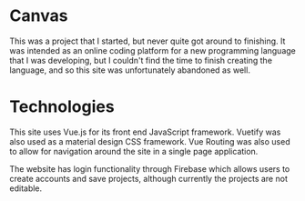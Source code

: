 # Canvas

This was a project that I started, but never quite got around to finishing. It was intended as an online coding platform for a new programming language that I was developing, but I couldn't find the time to finish creating the language, and so this site was unfortunately abandoned as well.

# Technologies

This site uses Vue.js for its front end JavaScript framework. Vuetify was also used as a material design CSS framework. Vue Routing was also used to allow for navigation around the site in a single page application.

The website has login functionality through Firebase which allows users to create accounts and save projects, although currently the projects are not editable.